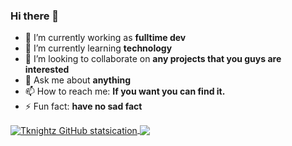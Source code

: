 ### Hi there 👋

- 🔭 I’m currently working as **fulltime dev**
- 🌱 I’m currently learning **technology**
- 👯 I’m looking to collaborate on **any projects that you guys are interested**
- 💬 Ask me about **anything**
- 📫 How to reach me: **If you want you can find it.**
- ⚡ Fun fact: **have no sad fact**

<a href="https://github.com/tknightz">
  <img align="center" src="https://github-readme-stats.vercel.app/api?username=tknightz&show_icons=true&title_color=ffffff&icon_color=bb2acf&text_color=daf7dc&bg_color=151515" alt="Tknightz GitHub statsication" />
</a>

<a href="https://github.com/tknightz">
  <img align="center" src="https://github-readme-stats.vercel.app/api/top-langs?username=tknightz&show_icons=true&title_color=ffffff&icon_color=bb2acf&text_color=daf7dc&bg_color=151515" />
</a>
